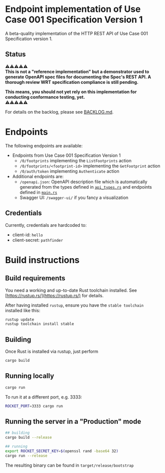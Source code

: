 # Endpoint implementation of Use Case 001 Specification Version 1

A beta-quality implementation of the HTTP REST API of Use Case 001 Specification version 1.

## Status

⚠️⚠️⚠️⚠️⚠️  
**This is **not** a "reference implementation" but a demonstrator used to generate OpenAPI spec files for documenting the Spec's REST API. A thorough review WRT specification compliance is still pending.**

**This means, you should not yet rely on this implementation for conducting conformance testing, yet.**  
⚠️⚠️⚠️⚠️⚠️

For details on the backlog, please see [BACKLOG.md](BACKLOG.md).

# Endpoints

The following endpoints are available:

- Endpoints from Use Case 001 Specification Version 1
  - `/0/footprints` implementing the `ListFootprints` action
  - `/0/footprints/<footprint-id>` implementing the `GetFootprint` action
  - `/0/auth/token` implementing `Authenticate` action
- Additional endpoints are:
  - `/openapi.json`: OpenAPI description file which is automatically generated from the types defined in [`api_types.rs`](src/api_types.rs) and endpoints defined in [`main.rs`](src/main.rs)
  - Swagger UI: `/swagger-ui/` if you fancy a visualization 

## Credentials

Currently, credentials are hardcoded to:
- client-id: `hello`
- client-secret: `pathfinder`

# Build instructions

## Build requirements

You need a working and up-to-date Rust toolchain installed. See [https://rustup.rs/](https://rustup.rs/) for details.

After having installed `rustup`, ensure you have the `stable toolchain` installed like this:

```sh
rustup update
rustup toolchain install stable
```

## Building

Once Rust is installed via rustup, just perform

```sh
cargo build
```

## Running locally

```sh
cargo run 
```

To run it at a different port, e.g. 3333:

```sh
ROCKET_PORT=3333 cargo run 
```

## Running the server in a "Production" mode

```sh
## building
cargo build --release

## running
export ROCKET_SECRET_KEY=$(openssl rand -base64 32)
cargo run --release
```

The resulting binary can be found in `target/release/bootstrap`
